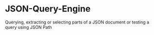 # JSON-Query-Engine
Querying, extracting or selecting parts of a JSON document or testing a query using JSON Path
